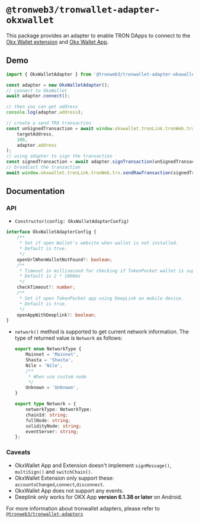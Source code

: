 # `@tronweb3/tronwallet-adapter-okxwallet`

This package provides an adapter to enable TRON DApps to connect to the [Okx Wallet extension](https://chromewebstore.google.com/detail/okx-wallet/mcohilncbfahbmgdjkbpemcciiolgcge) and [Okx Wallet App](https://www.okx.com/download).

## Demo

```typescript
import { OkxWalletAdapter } from '@tronweb3/tronwallet-adapter-okxwallet';

const adapter = new OkxWalletAdapter();
// connect to OkxWallet
await adapter.connect();

// then you can get address
console.log(adapter.address);

// create a send TRX transaction
const unSignedTransaction = await window.okxwallet.tronLink.tronWeb.transactionBuilder.sendTrx(
    targetAddress,
    100,
    adapter.address
);
// using adapter to sign the transaction
const signedTransaction = await adapter.signTransaction(unSignedTransaction);
// broadcast the transaction
await window.okxwallet.tronLink.tronWeb.trx.sendRawTransaction(signedTransaction);
```

## Documentation

### API

-   `Constructor(config: OkxWalletAdapterConfig)`

```typescript
interface OkxWalletAdapterConfig {
    /**
     * Set if open Wallet's website when wallet is not installed.
     * Default is true.
     */
    openUrlWhenWalletNotFound?: boolean;
    /**
     * Timeout in millisecond for checking if TokenPocket wallet is supported.
     * Default is 2 * 1000ms
     */
    checkTimeout?: number;
    /**
     * Set if open TokenPocket app using DeepLink on mobile device.
     * Default is true.
     */
    openAppWithDeeplink?: boolean;
}
```

-   `network()` method is supported to get current network information. The type of returned value is `Network` as follows:

    ```typescript
    export enum NetworkType {
        Mainnet = 'Mainnet',
        Shasta = 'Shasta',
        Nile = 'Nile',
        /**
         * When use custom node
         */
        Unknown = 'Unknown',
    }

    export type Network = {
        networkType: NetworkType;
        chainId: string;
        fullNode: string;
        solidityNode: string;
        eventServer: string;
    };
    ```

### Caveats

-   OkxWallet App and Extension doesn't implement `signMessage()`, `multiSign()` and `switchChain()`.
-   OkxWallet Extension only support these: `accountsChanged`,`connect`,`disconnect`.
-   OkxWallet App does not support any events.
-   Deeplink only works for OKX App **version 6.1.38 or later** on Android.

For more information about tronwallet adapters, please refer to [`@tronweb3/tronwallet-adapters`](https://github.com/web3-geek/tronwallet-adapter/tree/main/packages/adapters/adapters)
